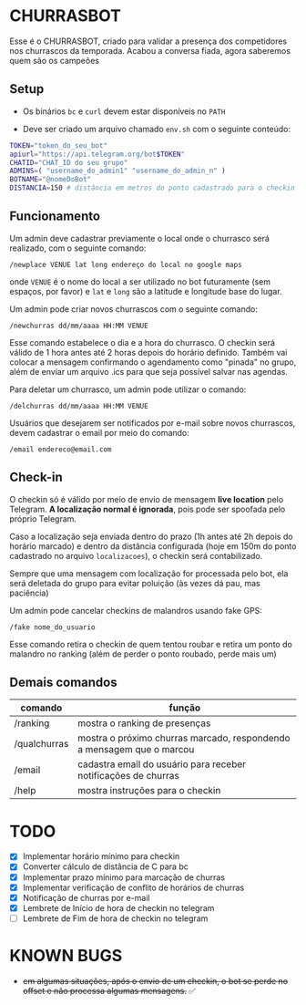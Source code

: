 # CHURRASBOT

Esse é o CHURRASBOT, criado para validar a presença dos competidores nos churrascos da temporada. Acabou a conversa fiada, agora saberemos quem são os campeões

## Setup
* Os binários `bc` e `curl` devem estar disponíveis no `PATH`

* Deve ser criado um arquivo chamado `env.sh` com o seguinte conteúdo:
```bash
TOKEN="token_do_seu_bot"
apiurl="https://api.telegram.org/bot$TOKEN"
CHATID="CHAT_ID do seu grupo"
ADMINS=( "username_do_admin1" "username_do_admin_n" )
BOTNAME="@nomeDoBot"
DISTANCIA=150 # distância em metros do ponto cadastrado para o checkin ser aceito
```

## Funcionamento
Um admin deve cadastrar previamente o local onde o churrasco será realizado, com o seguinte comando:

```/newplace VENUE lat long endereço do local no google maps```

onde `VENUE` é o nome do local a ser utilizado no bot futuramente (sem espaços, por favor) e `lat` e `long` são a latitude e longitude base do lugar.

Um admin pode criar novos churrascos com o seguinte comando:

```/newchurras dd/mm/aaaa HH:MM VENUE```

Esse comando estabelece o dia e a hora do churrasco. O checkin será válido de 1 hora antes até 2 horas depois do horário definido. Também vai colocar a mensagem confirmando o agendamento como "pinada" no grupo, além de enviar um arquivo .ics para que seja possível salvar nas agendas.

Para deletar um churrasco, um admin pode utilizar o comando:

```/delchurras dd/mm/aaaa HH:MM VENUE```

Usuários que desejarem ser notificados por e-mail sobre novos churrascos, devem cadastrar o email por meio do comando: 

```/email endereco@email.com```

## Check-in

O checkin só é válido por meio de envio de mensagem **live location** pelo Telegram. **A localização normal é ignorada**, pois pode ser spoofada pelo próprio Telegram. 

Caso a localização seja enviada dentro do prazo (1h antes até 2h depois do horário marcado) e dentro da distância configurada (hoje em 150m do ponto cadastrado no arquivo `localizacoes`), o checkin será contabilizado.

Sempre que uma mensagem com localização for processada pelo bot, ela será deletada do grupo para evitar poluição (às vezes dá pau, mas paciência)

Um admin pode cancelar checkins de malandros usando fake GPS:

```/fake nome_do_usuario```

Esse comando retira o checkin de quem tentou roubar e retira um ponto do malandro no ranking (além de perder o ponto roubado, perde mais um)

## Demais comandos
| comando      | função                                                                |
|--------------|-----------------------------------------------------------------------|
| /ranking     | mostra o ranking de presenças                                         |
| /qualchurras | mostra o próximo churras marcado, respondendo a mensagem que o marcou |
| /email       | cadastra email do usuário para receber notificações de churras        |
| /help        | mostra instruções para o checkin                                      |

# TODO
- [x] Implementar horário mínimo para checkin
- [x] Converter cálculo de distância de C para bc
- [x] Implementar prazo mínimo para marcação de churras
- [x] Implementar verificação de conflito de horários de churras
- [x] Notificação de churras por e-mail
- [x] Lembrete de Início de hora de checkin no telegram
- [ ] Lembrete de Fim de hora de checkin no telegram

# KNOWN BUGS
* ~~em algumas situações, após o envio de um checkin, o bot se perde no offset e não processa algumas mensagens.~~ ✅
